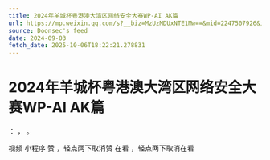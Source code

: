 ```yaml
---
title: 2024年羊城杯粤港澳大湾区网络安全大赛WP-AI AK篇
url: https://mp.weixin.qq.com/s?__biz=MzUzMDUxNTE1Mw==&mid=2247507926&idx=1&sn=f4b44b48442ad1e337888d49ab88b8f9
source: Doonsec's feed
date: 2024-09-03
fetch_date: 2025-10-06T18:22:21.278831
---
```


# 2024年羊城杯粤港澳大湾区网络安全大赛WP-AI AK篇

：
，
。

视频
小程序
赞
，轻点两下取消赞
在看
，轻点两下取消在看